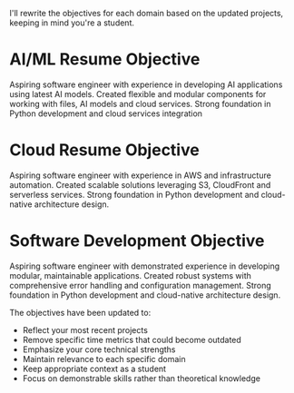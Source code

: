 I'll rewrite the objectives for each domain based on the updated projects, keeping in mind you're a student.

# AI/ML Resume Objective
Aspiring software engineer with experience in developing AI applications using latest AI models. Created flexible and modular components for working with files, AI models and cloud services. Strong foundation in Python development and cloud services integration

# Cloud Resume Objective
Aspiring software engineer with experience in AWS and infrastructure automation. Created scalable solutions leveraging S3, CloudFront and serverless services. Strong foundation in Python development and cloud-native architecture design.

# Software Development Objective
Aspiring software engineer with demonstrated experience in developing modular, maintainable applications. Created robust systems with comprehensive error handling and configuration management. Strong foundation in Python development and cloud-native architecture design.

The objectives have been updated to:
- Reflect your most recent projects
- Remove specific time metrics that could become outdated
- Emphasize your core technical strengths
- Maintain relevance to each specific domain
- Keep appropriate context as a student
- Focus on demonstrable skills rather than theoretical knowledge
